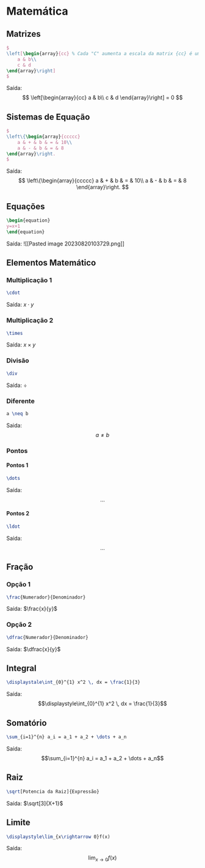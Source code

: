 # Matemática

## Matrizes
```latex
$
\left[\begin{array}{cc} % Cada "C" aumenta a escala da matrix {cc} é uma matrix 2X2
	a & b\\
	c & d
\end{array}\right]
$
```
Saída:
$$
\left[\begin{array}{cc}
	a & b\\
	c & d
\end{array}\right] = 0
$$
## Sistemas de Equação
```latex
$
\left\{\begin{array}{ccccc}
	a & + & b & = & 10\\
	a & - & b & = & 8
\end{array}\right.
$
```
Saída:
$$
\left\{\begin{array}{ccccc}
	a & + & b & = & 10\\
	a & - & b & = & 8
\end{array}\right.
$$
## Equações

```latex
\begin{equation} 
y=x+1
\end{equation}
```
Saída:
![[Pasted image 20230820103729.png]]
## Elementos Matemático
### Multiplicação 1

```Latex
\cdot
```
Saída:
$x\cdot{}y$
### Multiplicação 2

```latex
\times
```
Saída:
$x\times{}y$
### Divisão
```Latex
\div
```
Saída:
$\div$

### Diferente
```latex
a \neq b
```
Saida:
$$a \neq b$$

### Pontos
#### Pontos 1
```latex
\dots
```
Saída:
$$\dots$$

#### Pontos 2
```latex
\ldot
```
Saída:
$$\ldots$$
## Fração
### Opção 1
```latex
\frac{Numerador}{Denominador}
```
Saída:
$\frac{x}{y}$
### Opção 2
```latex
\dfrac{Numerador}{Denominador}
```
Saída:
$\dfrac{x}{y}$
## Integral
```latex
\displaystale\int_{0}^{1} x^2 \, dx = \frac{1}{3} 
```
Saída:
$$\displaystyle\int_{0}^{1} x^2 \, dx = \frac{1}{3}$$
## Somatório
```latex
\sum_{i=1}^{n} a_i = a_1 + a_2 + \dots + a_n
```
Saída:
$$\sum_{i=1}^{n} a_i = a_1 + a_2 + \dots + a_n$$
## Raiz
```latex
\sqrt[Potencia da Raiz]{Expressão}
```

Saída:
$\sqrt[3]{X+1}$

## Limite
```latex
\displaystyle\lim_{x\rightarrow 0}f(x)
```
Saída:
$$\displaystyle\lim_{x\rightarrow 0}f(x)$$

